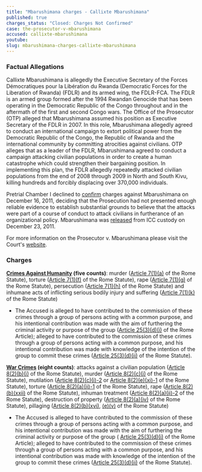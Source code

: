 ```yaml
---
title: "Mbarushimana charges - Callixte Mbarushimana"
published: true
charges_status: "Closed: Charges Not Confirmed"
case: the-prosecutor-v-mbarushimana
accused: callixte-mbarushimana
youtube:
slug: mbarushimana-charges-callixte-mbarushimana
---
```


### Factual Allegations

Callixte Mbarushimana is allegedly the Executive Secretary of the Forces Démocratiques pour la Libération du Rwanda (Democratic Forces for the Liberation of Rwanda) (FDLR) and its armed wing, the FDLR-FCA. The FDLR is an armed group formed after the 1994 Rwandan Genocide that has been operating in the Democratic Republic of the Congo throughout and in the aftermath of the first and second Congo wars. The Office of the Prosecutor (OTP) alleged that Mbarushimana assumed his position as Executive Secretary of the FDLR in 2007. In this role, Mbarushimana allegedly agreed to conduct an international campaign to extort political power from the Democratic Republic of the Congo, the Republic of Rwanda and the international community by committing atrocities against civilians. OTP alleges that as a leader of the FDLR, Mbarushimana agreed to conduct a campaign attacking civilian populations in order to create a human catastrophe which could strengthen their bargaining position. In implementing this plan, the FDLR allegedly repeatedly attacked civilian populations from the end of 2008 through 2009 in North and South Kivu, killing hundreds and forcibly displacing over 370,000 individuals.

Pretrial Chamber I declined to [confirm](http://www.icc-cpi.int/iccdocs/doc/doc1286409.pdf) charges against Mbarushimana on December 16, 2011, deciding that the Prosecution had not presented enough reliable evidence to establish substantial grounds to believe that the attacks were part of a course of conduct to attack civilians in furtherance of an organizational policy. Mbarushimana was [released](http://www.icc-cpi.int/en_menus/icc/situations%20and%20cases/situations/situation%20icc%200104/related%20cases/icc01040110/press%20releases/Pages/pr760.aspx) from ICC custody on December 23, 2011.

For more information on the Prosecutor v. Mbarushimana please visit the Court's [website](http://www.icc-cpi.int/en_menus/icc/situations%20and%20cases/situations/situation%20icc%200104/related%20cases/icc01040110/Pages/icc01040110.aspx).

### Charges

**[Crimes Against Humanity](http://www.casematrixnetwork.org/case-m/klamberg-commentary/rome-statute/#c1171) (five counts)**: murder ([Article 7(1)(a)](http://www.casematrixnetwork.org/cmn-knowledge-hub/klamberg-commentary/elements-of-crime/#c2286) of the Rome Statute), torture ([Article 7(1)(f)](http://www.casematrixnetwork.org/cmn-knowledge-hub/klamberg-commentary/elements-of-crime/#c2291) of the Rome Statute), rape ([Article 7(1)(g)](http://www.casematrixnetwork.org/cmn-knowledge-hub/klamberg-commentary/elements-of-crime/#c2292) of the Rome Statute), persecution ([Article 7(1)(h)](http://www.casematrixnetwork.org/cmn-knowledge-hub/klamberg-commentary/elements-of-crime/#c2298) of the Rome Statute) and inhumane acts of inflicting serious bodily injury and suffering ([Article 7(1)(k)](http://www.casematrixnetwork.org/cmn-knowledge-hub/klamberg-commentary/elements-of-crime/#c2301) of the Rome Statute)

*   The Accused is alleged to have contributed to the commission of these crimes through a group of persons acting with a common purpose, and his intentional contribution was made with the aim of furthering the criminal activity or purpose of the group ([Article 25(3)(d)(i)](http://www.casematrixnetwork.org/case-m/klamberg-commentary/rome-statute/#c1198) of the Rome Article); alleged to have contributed to the commission of these crimes through a group of persons acting with a common purpose, and his intentional contribution was made with knowledge of the intention of the group to commit these crimes ([Article 25(3)(d)(ii)](http://www.casematrixnetwork.org/case-m/klamberg-commentary/rome-statute/#c1198) of the Rome Statute).

**[War Crimes](http://www.casematrixnetwork.org/case-m/klamberg-commentary/rome-statute/#c1172) (eight counts)**: attacks against a civilian population ([Article 8(2)(b)(i)](http://www.casematrixnetwork.org/cmn-knowledge-hub/klamberg-commentary/elements-of-crime/#c2321) of the Rome Statute), murder ([Article 8(2)(c)(i)](http://www.casematrixnetwork.org/cmn-knowledge-hub/klamberg-commentary/elements-of-crime/#c2359) of the Rome Statute), mutilation ([Article 8(2)(c)(i)-2](http://www.casematrixnetwork.org/cmn-knowledge-hub/klamberg-commentary/elements-of-crime/#c2360) or [Article 8(2)(e)(xi)-1](http://www.casematrixnetwork.org/cmn-knowledge-hub/klamberg-commentary/elements-of-crime/#c2382) of the Rome Statute), torture ([Article 8(2)(a)(ii)-1](http://www.casematrixnetwork.org/cmn-knowledge-hub/klamberg-commentary/elements-of-crime/#c2311) of the Rome Statute), rape ([Article 8(2)(b)(xxii)](http://www.casematrixnetwork.org/cmn-knowledge-hub/klamberg-commentary/elements-of-crime/#c2347) of the Rome Statute), inhuman treatment ([Article 8(2)(a)(ii)-2](http://www.casematrixnetwork.org/cmn-knowledge-hub/klamberg-commentary/elements-of-crime/#c2358) of the Rome Statute), destruction of property ([Article 8(2)(a)(iv)](http://www.casematrixnetwork.org/cmn-knowledge-hub/klamberg-commentary/elements-of-crime/#c2314) of the Rome Statute), pillaging ([Article 8(2)(b)(xvi)](http://www.casematrixnetwork.org/cmn-knowledge-hub/klamberg-commentary/elements-of-crime/#c2341), [(e)(v)](http://www.casematrixnetwork.org/cmn-knowledge-hub/klamberg-commentary/elements-of-crime/#c2371) of the Rome Statute)

*   The Accused is alleged to have contributed to the commission of these crimes through a group of persons acting with a common purpose, and his intentional contribution was made with the aim of furthering the criminal activity or purpose of the group ( [Article 25(3)(d)(i)](http://www.casematrixnetwork.org/case-m/klamberg-commentary/rome-statute/#c1198) of the Rome Article); alleged to have contributed to the commission of these crimes through a group of persons acting with a common purpose, and his intentional contribution was made with knowledge of the intention of the group to commit these crimes ([Article 25(3)(d)(ii)](http://www.casematrixnetwork.org/case-m/klamberg-commentary/rome-statute/#c1198) of the Rome Statute).

